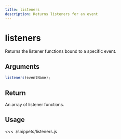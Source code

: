 ```yaml
---
title: listeners
description: Returns listeners for an event
---
```


# listeners

Returns the listener functions bound to a specific event.

## Arguments

```js
listeners(eventName);
```

## Return

An array of listener functions.

## Usage

<<< ./snippets/listeners.js
